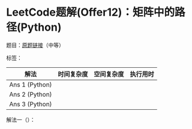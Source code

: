 # LeetCode题解(Offer12)：矩阵中的路径(Python)

题目：[原题链接](https://leetcode-cn.com/problems/ju-zhen-zhong-de-lu-jing-lcof/)（中等）

标签：

| 解法           | 时间复杂度 | 空间复杂度 | 执行用时 |
| -------------- | ---------- | ---------- | -------- |
| Ans 1 (Python) |            |            |          |
| Ans 2 (Python) |            |            |          |
| Ans 3 (Python) |            |            |          |

解法一（）：

